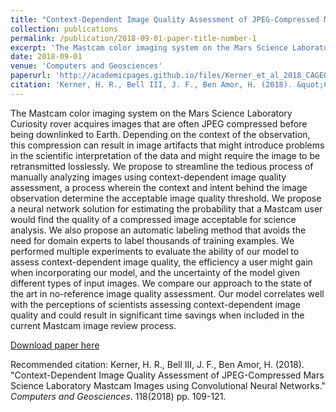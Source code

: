 ```yaml
---
title: "Context-Dependent Image Quality Assessment of JPEG-Compressed Mars Science Laboratory Mastcam Images using Convolutional Neural Networks"
collection: publications
permalink: /publication/2018-09-01-paper-title-number-1
excerpt: 'The Mastcam color imaging system on the Mars Science Laboratory Curiosity rover acquires images that are often JPEG compressed before being downlinked to Earth. Depending on the context of the observation, this compression can result in image artifacts that might introduce problems in the scientific interpretation of the data and might require the image to be retransmitted losslessly. We propose to streamline the tedious process of manually analyzing images using context-dependent image quality assessment, a process wherein the context and intent behind the image observation determine the acceptable image quality threshold. We propose a neural network solution for estimating the probability that a Mastcam user would find the quality of a compressed image acceptable for science analysis. We also propose an automatic labeling method that avoids the need for domain experts to label thousands of training examples. We performed multiple experiments to evaluate the ability of our model to assess context-dependent image quality, the efficiency a user might gain when incorporating our model, and the uncertainty of the model given different types of input images. We compare our approach to the state of the art in no-reference image quality assessment. Our model correlates well with the perceptions of scientists assessing context-dependent image quality and could result in significant time savings when included in the current Mastcam image review process.'
date: 2018-09-01
venue: 'Computers and Geosciences'
paperurl: 'http://academicpages.github.io/files/Kerner_et_al_2018_CAGEO.pdf'
citation: 'Kerner, H. R., Bell III, J. F., Ben Amor, H. (2018). &quot;Context-Dependent Image Quality Assessment of JPEG-Compressed Mars Science Laboratory Mastcam Images using Convolutional Neural Networks.&quot; <i>Computers and Geosciences</i>. 118(2018) pp. 109-121.'
---
```

The Mastcam color imaging system on the Mars Science Laboratory Curiosity rover acquires images that are often JPEG compressed before being downlinked to Earth. Depending on the context of the observation, this compression can result in image artifacts that might introduce problems in the scientific interpretation of the data and might require the image to be retransmitted losslessly. We propose to streamline the tedious process of manually analyzing images using context-dependent image quality assessment, a process wherein the context and intent behind the image observation determine the acceptable image quality threshold. We propose a neural network solution for estimating the probability that a Mastcam user would find the quality of a compressed image acceptable for science analysis. We also propose an automatic labeling method that avoids the need for domain experts to label thousands of training examples. We performed multiple experiments to evaluate the ability of our model to assess context-dependent image quality, the efficiency a user might gain when incorporating our model, and the uncertainty of the model given different types of input images. We compare our approach to the state of the art in no-reference image quality assessment. Our model correlates well with the perceptions of scientists assessing context-dependent image quality and could result in significant time savings when included in the current Mastcam image review process.

[Download paper here](http://hannah-rae.github.io/files/Kerner_et_al_2018_CAGEO.pdf)

Recommended citation: Kerner, H. R., Bell III, J. F., Ben Amor, H. (2018). &quot;Context-Dependent Image Quality Assessment of JPEG-Compressed Mars Science Laboratory Mastcam Images using Convolutional Neural Networks.&quot; <i>Computers and Geosciences</i>. 118(2018) pp. 109-121.